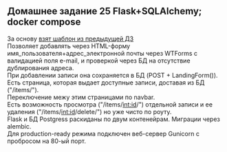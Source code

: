## Домашнее задание 25 Flask+SQLAlchemy; docker compose
За основу [взят шаблон из предыдущей ДЗ](https://github.com/petr0vsk/otus/tree/main/task23_flask)    
Позволяет добавлять через HTML-форму имя_пользователя+адрес_электронной почты через WTForms c валидацией поля e-mail, и проверкой через БД на отсутствие дублирования адреса.   
При добавлении записи она сохраняется в БД (POST + LandingForm()).    
Есть страница, которая выдает доступные записи, доставая из БД ("/items/").   
Переключение межу этим страницами по navbar.    
Есть возможность просмотра ("/items/<int:id>/") отдельной записи и ее удаления ("/items/<int:id>/delete/") но уже чисто по роуту.    
Flask и БД Postgress раскиданы по двум контенейрам.  Миграции через alembic.  
Для production-ready режима подключен веб-сервер Gunicorn с пробросом на 80-ый порт.     
